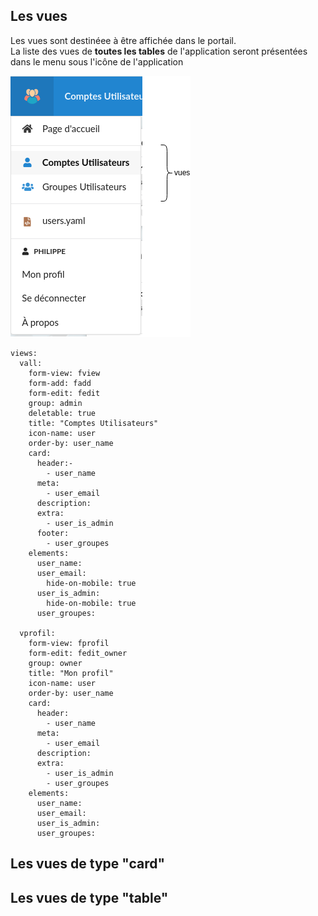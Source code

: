 
## Les vues

Les vues sont destinéee à être affichée dans le portail.  
La liste des vues de **toutes les tables** de l'application seront présentées dans le menu sous l'icône de l'application

![](../images/menu-view.png)

```
views:
  vall:
    form-view: fview
    form-add: fadd
    form-edit: fedit
    group: admin
    deletable: true
    title: "Comptes Utilisateurs"
    icon-name: user
    order-by: user_name
    card:
      header:-
        - user_name
      meta:
        - user_email
      description:
      extra:
        - user_is_admin
      footer:
        - user_groupes
    elements:
      user_name:
      user_email:
        hide-on-mobile: true
      user_is_admin:
        hide-on-mobile: true
      user_groupes:
  
  vprofil:
    form-view: fprofil
    form-edit: fedit_owner
    group: owner
    title: "Mon profil"
    icon-name: user
    order-by: user_name
    card:
      header:
        - user_name
      meta:
        - user_email
      description:
      extra:
        - user_is_admin
        - user_groupes
    elements:
      user_name:
      user_email:
      user_is_admin:
      user_groupes:
```
## Les vues de type "card"

## Les vues de type "table"

